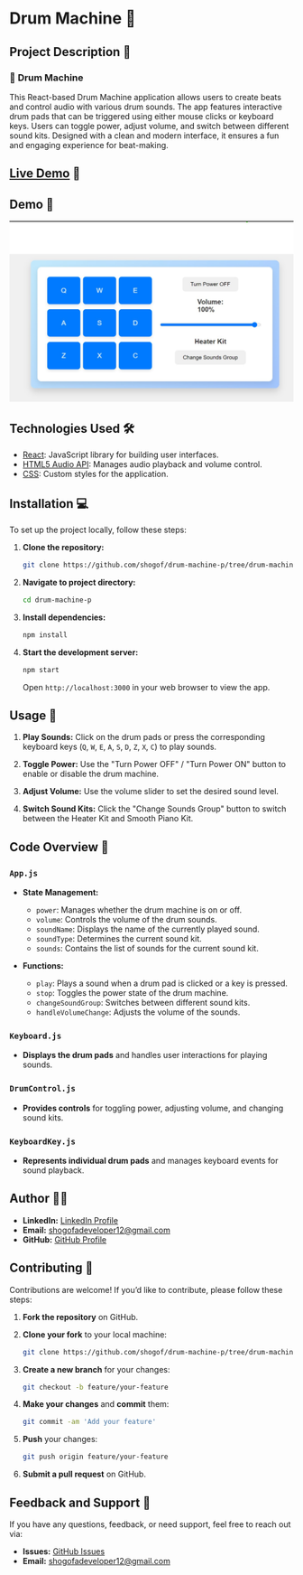 # Drum Machine 🎵

## Project Description 🧠

### 🎨 **Drum Machine**

This React-based Drum Machine application allows users to create beats and control audio with various drum sounds. The app features interactive drum pads that can be triggered using either mouse clicks or keyboard keys. Users can toggle power, adjust volume, and switch between different sound kits. Designed with a clean and modern interface, it ensures a fun and engaging experience for beat-making.

## [Live Demo](https://markdown-previewer-dvjl-4scuzoxej-shogofs-projects.vercel.app/) 🎥

## Demo 📸

![Drum Machine Screenshot](./public/images/s.jpg)

## Technologies Used 🛠️

- [React](https://reactjs.org/): JavaScript library for building user interfaces.
- [HTML5 Audio API](https://developer.mozilla.org/en-US/docs/Web/API/HTMLAudioElement): Manages audio playback and volume control.
- [CSS](https://developer.mozilla.org/en-US/docs/Web/CSS): Custom styles for the application.

## Installation 💻

To set up the project locally, follow these steps:

1. **Clone the repository:**

   ```bash
   git clone https://github.com/shogof/drum-machine-p/tree/drum-machine
   ```

2. **Navigate to project directory:**

   ```bash
   cd drum-machine-p
   ```

3. **Install dependencies:**

   ```bash
   npm install
   ```

4. **Start the development server:**

   ```bash
   npm start
   ```

   Open `http://localhost:3000` in your web browser to view the app.

## Usage 🎯

1. **Play Sounds:**
   Click on the drum pads or press the corresponding keyboard keys (`Q`, `W`, `E`, `A`, `S`, `D`, `Z`, `X`, `C`) to play sounds.

2. **Toggle Power:**
   Use the "Turn Power OFF" / "Turn Power ON" button to enable or disable the drum machine.

3. **Adjust Volume:**
   Use the volume slider to set the desired sound level.

4. **Switch Sound Kits:**
   Click the "Change Sounds Group" button to switch between the Heater Kit and Smooth Piano Kit.

## Code Overview 📂

### `App.js`

- **State Management:**
  - `power`: Manages whether the drum machine is on or off.
  - `volume`: Controls the volume of the drum sounds.
  - `soundName`: Displays the name of the currently played sound.
  - `soundType`: Determines the current sound kit.
  - `sounds`: Contains the list of sounds for the current sound kit.

- **Functions:**
  - `play`: Plays a sound when a drum pad is clicked or a key is pressed.
  - `stop`: Toggles the power state of the drum machine.
  - `changeSoundGroup`: Switches between different sound kits.
  - `handleVolumeChange`: Adjusts the volume of the sounds.

### `Keyboard.js`

- **Displays the drum pads** and handles user interactions for playing sounds.

### `DrumControl.js`

- **Provides controls** for toggling power, adjusting volume, and changing sound kits.

### `KeyboardKey.js`

- **Represents individual drum pads** and manages keyboard events for sound playback.

## Author 👩‍💻

- **LinkedIn:** [LinkedIn Profile](www.linkedin.com/in/shegofa-developer-aa362030b)
- **Email:** [shogofadeveloper12@gmail.com](mailto:shogofadeveloper12@gmail.com)
- **GitHub:** [GitHub Profile](https://github.com/shogof)

## Contributing 🤝

Contributions are welcome! If you’d like to contribute, please follow these steps:

1. **Fork the repository** on GitHub.
2. **Clone your fork** to your local machine:

   ```bash
   git clone https://github.com/shogof/drum-machine-p/tree/drum-machine
   ```

3. **Create a new branch** for your changes:

   ```bash
   git checkout -b feature/your-feature
   ```

4. **Make your changes** and **commit** them:

   ```bash
   git commit -am 'Add your feature'
   ```

5. **Push** your changes:

   ```bash
   git push origin feature/your-feature
   ```

6. **Submit a pull request** on GitHub.

## Feedback and Support 💬

If you have any questions, feedback, or need support, feel free to reach out via:

- **Issues:** [GitHub Issues](https://github.com/shogof/drum-machine-p/issues)
- **Email:** [shogofadeveloper12@gmail.com](mailto:shogofadeveloper12@gmail.com)